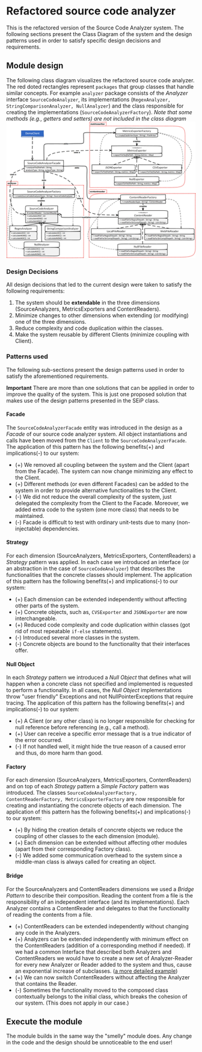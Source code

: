 # Refactored source code analyzer
This is the refactored version of the Source Code Analyzer system. The following sections present the Class Diagram of the system and the design patterns used in order to satisfy specific design decisions and requirements.

## Module design
The following class diagram visualizes the refactored source code analyzer. The red doted rectangles represent ```packages``` that group classes that handle similar concepts. For example ```analyzer``` package consists of the _Analyzer_ interface ```SourceCodeAnalyzer```, its implementations (```RegexAnalyzer, StringComparisonAnalyzer, NullAnalyzer```) and the class responsible for creating the implementations (```SourceCodeAnalyzerFactory```).
_Note that some methods (e.g., getters and setters) are not included in the class diagram_
![](assignment_solution_cd.png)

### Design Decisions
All design decisions that led to the current design were taken to satisfy the following requirements:
1. The system should be __extendable__ in the three dimensions (SourceAnalyzers, MetricsExporters and ContentReaders).
2. Minimize changes to other dimensions when extending (or modifying) one of the three dimensions.
3. Reduce complexity and code duplication within the classes.
4. Make the system reusable by different Clients (minimize coupling with Client).

### Patterns used
The following sub-sections present the design patterns used in order to satisfy the aforementioned requirements.

__Important__ There are more than one solutions that can be applied in order to improve the quality of the system. This is just one proposed solution that makes use of the design patterns presented in the SEiP class.

#### Facade
The ```SourceCodeAnalyzerFacade``` entity was introduced in the design as a _Facade_ of our source code analyzer system. All object instantiations and calls have been moved from the ```Client``` to the ```SourceCodeAnalyzerFacade```. The application of this pattern has the following benefits(+) and implications(-) to our system:
- (+) We removed all coupling between the system and the Client (apart from the Facade). The system can now change minimizing any effect to the Client.
- (+) Different methods (or even different Facades) can be added to the system in order to provide alternative functionalities to the Client.
- (-) We did not reduce the overall complexity of the system, just delegated the complexity from the Client to the Facade. Moreover, we added extra code to the system (one more class) that needs to be maintained.
- (-) Facade is difficult to test with ordinary unit-tests due to many (non-injectable) dependencies.

#### Strategy
For each dimension (SourceAnalyzers, MetricsExporters, ContentReaders) a _Strategy_ pattern was applied. In each case we introduced an interface (or an abstraction in the case of ```SourceCodeAnalyzer```) that describes the functionalities that the concrete classes should implement. The application of this pattern has the following benefits(+) and implications(-) to our system:
- (+) Each dimension can be extended independently without affecting other parts of the system.
- (+) Concrete objects, such as, ```CVSExporter``` and ```JSONExporter``` are now interchangeable.
- (+) Reduced code complexity and code duplication within classes (got rid of most repeatable ```if-else``` statements).
- (-) Introduced several more classes in the system.
- (-) Concrete objects are bound to the functionality that their interfaces offer.

#### Null Object
In each _Strategy_ pattern we introduced a _Null Object_ that defines what will happen when a concrete class not specified and implemented is requested to perform a functionality. In all cases, the _Null Object_ implementations throw "user friendly" Exceptions and not NullPointerExceptions that require tracing. The application of this pattern has the following benefits(+) and implications(-) to our system:
- (+) A Client (or any other class) is no longer responsible for checking for null reference before referencing (e.g., call a method).
- (+) User can receive a specific error message that is a true indicator of the error occurred.
- (-) If not handled well, it might hide the true reason of a caused error and thus, do more harm than good.

#### Factory
For each dimension (SourceAnalyzers, MetricsExporters, ContentReaders) and on top of each _Strategy_ pattern a _Simple Factory_ pattern was introduced. The classes ```SourceCodeAnalyzerFactory, ContentReaderFactory, MetricsExporterFactory``` are now responsible for creating and instantiating the concrete objects of each dimension. The application of this pattern has the following benefits(+) and implications(-) to our system:
- (+) By hiding the creation details of concrete objects we reduce the coupling of other classes to the each dimension (module).
- (+) Each dimension can be extended without affecting other modules (apart from their corresponding Factory class).
- (-) We added some communication overhead to the system since a middle-man class is always called for creating an object.

#### Bridge
For the SourceAnalyzers and ContentReaders dimensions we used a _Bridge Pattern_ to describe their composition. Reading the content from a file is the responsibility of an independent interface (and its implementations). Each Analyzer contains a ContentReader and delegates to that the functionality of reading the contents from a file.
- (+) ContentReaders can be extended independently without changing any code in the Analyzers.
- (+) Analyzers can be extended independently with minimum effect on the ContentReaders (addition of a corresponding method if needed). If we had a common Interface that described both Analyzers and ContentReaders we would have to create a new set of Analyzer-Reader for every new Analyzer or Reader added to the system and thus, cause an exponential increase of subclasses. ([a more detailed example](https://refactoring.guru/design-patterns/bridge))
- (+) We can now switch ContentReaders without affecting the Analyzer that contains the Reader.
- (-) Sometimes the functionality moved to the composed class contextually belongs to the initial class, which breaks the cohesion of our system. (This does not apply in our case.)

## Execute the module
The module builds in the same way the "smelly" module does. Any change in the code and the design should be unnoticeable to the end user!
